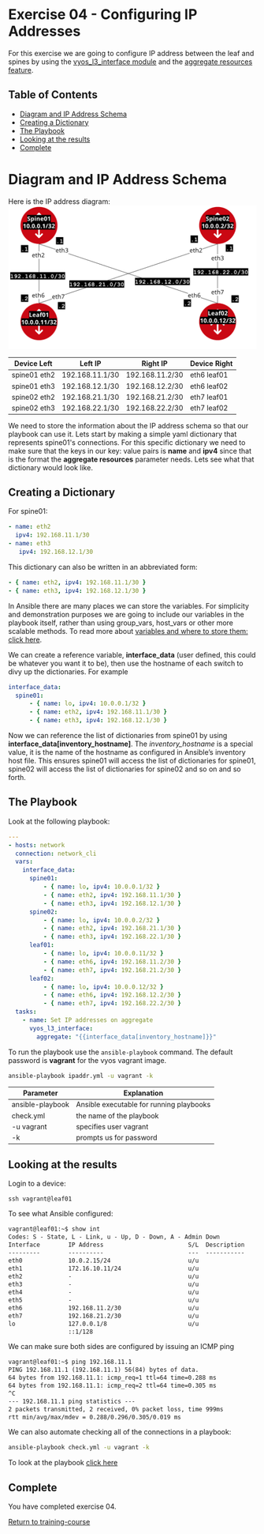 # Exercise 04 - Configuring IP Addresses

For this exercise we are going to configure IP address between the leaf and spines by using the [vyos_l3_interface module](http://docs.ansible.com/ansible/latest/vyos_l3_interface_module.html) and the [aggregate resources feature](https://www.ansible.com/blog/accelerate-ansible-networking-aggregate-resources).  

## Table of Contents

- [Diagram and IP Address Schema](#Diagram_and_IP_Address_Schema)
- [Creating a Dictionary](#Creating_a_Dictionary)
- [The Playbook](#The_Playbook)
- [Looking at the results](Looking_at_the_results)
- [Complete](#complete)

# Diagram and IP Address Schema

Here is the IP address diagram:
![diagram](ipaddress_diagram.png)

Device Left | Left IP | Right IP | Device Right
------------ | ------------- | ------------- | -------------
spine01 eth2 | 192.168.11.1/30 | 192.168.11.2/30 | eth6 leaf01
spine01 eth3 | 192.168.12.1/30 | 192.168.12.2/30 | eth6 leaf02
spine02 eth2 | 192.168.21.1/30 | 192.168.21.2/30 | eth7 leaf01
spine02 eth3 | 192.168.22.1/30 | 192.168.22.2/30 | eth7 leaf02

We need to store the information about the IP address schema so that our playbook can use it.  Lets start by making a simple yaml dictionary that represents spine01's connections.  For this specific dictionary we need to make sure that the keys in our key: value pairs is **name** and **ipv4** since that is the format the **aggregate resources** parameter needs.  Lets see what that dictionary would look like.

## Creating a Dictionary

For spine01:
```yaml
- name: eth2
  ipv4: 192.168.11.1/30
- name: eth3
   ipv4: 192.168.12.1/30
```

This dictionary can also be written in an abbreviated form:

```yaml
- { name: eth2, ipv4: 192.168.11.1/30 }
- { name: eth3, ipv4: 192.168.12.1/30 }
```

In Ansible there are many places we can store the variables.  For simplicity and demonstration purposes we are going to include our variables in the playbook itself, rather than using group_vars, host_vars or other more scalable methods.  To read more about [variables and where to store them: click here](http://docs.ansible.com/ansible/latest/playbooks_variables.html).

We can create a reference variable, **interface_data** (user defined, this could be whatever you want it to be), then use the hostname of each switch to divy up the dictionaries.  For example

```yaml
interface_data:
  spine01:
      - { name: lo, ipv4: 10.0.0.1/32 }
      - { name: eth2, ipv4: 192.168.11.1/30 }
      - { name: eth3, ipv4: 192.168.12.1/30 }
```

Now we can reference the list of dictionaries from spine01 by using **interface_data[inventory_hostname]**.  The *inventory_hostname* is a special value, it is the name of the hostname as configured in Ansible’s inventory host file.  This ensures spine01 will access the list of dictionaries for spine01, spine02 will access the list of dictionaries for spine02 and so on and so forth.

## The Playbook

Look at the following playbook:

```yml
---
- hosts: network
  connection: network_cli
  vars:
    interface_data:
      spine01:
          - { name: lo, ipv4: 10.0.0.1/32 }
          - { name: eth2, ipv4: 192.168.11.1/30 }
          - { name: eth3, ipv4: 192.168.12.1/30 }
      spine02:
          - { name: lo, ipv4: 10.0.0.2/32 }
          - { name: eth2, ipv4: 192.168.21.1/30 }
          - { name: eth3, ipv4: 192.168.22.1/30 }
      leaf01:
          - { name: lo, ipv4: 10.0.0.11/32 }
          - { name: eth6, ipv4: 192.168.11.2/30 }
          - { name: eth7, ipv4: 192.168.21.2/30 }
      leaf02:
          - { name: lo, ipv4: 10.0.0.12/32 }
          - { name: eth6, ipv4: 192.168.12.2/30 }
          - { name: eth7, ipv4: 192.168.22.2/30 }
  tasks:
    - name: Set IP addresses on aggregate
      vyos_l3_interface:
        aggregate: "{{interface_data[inventory_hostname]}}"
```

To run the playbook use the `ansible-playbook` command.  The default password is **vagrant** for the vyos vagrant image.

```bash
ansible-playbook ipaddr.yml -u vagrant -k
```
Parameter | Explanation
------------ | -------------
ansible-playbook | Ansible executable for running playbooks
check.yml | the name of the playbook
-u vagrant | specifies user vagrant
-k | prompts us for password

## Looking at the results

Login to a device:
```
ssh vagrant@leaf01
```

To see what Ansible configured:
```
vagrant@leaf01:~$ show int
Codes: S - State, L - Link, u - Up, D - Down, A - Admin Down
Interface        IP Address                        S/L  Description
---------        ----------                        ---  -----------
eth0             10.0.2.15/24                      u/u
eth1             172.16.10.11/24                   u/u
eth2             -                                 u/u
eth3             -                                 u/u
eth4             -                                 u/u
eth5             -                                 u/u
eth6             192.168.11.2/30                   u/u
eth7             192.168.21.2/30                   u/u
lo               127.0.0.1/8                       u/u
                 ::1/128
```
We can make sure both sides are configured by issuing an ICMP ping
```
vagrant@leaf01:~$ ping 192.168.11.1
PING 192.168.11.1 (192.168.11.1) 56(84) bytes of data.
64 bytes from 192.168.11.1: icmp_req=1 ttl=64 time=0.288 ms
64 bytes from 192.168.11.1: icmp_req=2 ttl=64 time=0.305 ms
^C
--- 192.168.11.1 ping statistics ---
2 packets transmitted, 2 received, 0% packet loss, time 999ms
rtt min/avg/max/mdev = 0.288/0.296/0.305/0.019 ms
```

We can also automate checking all of the connections in a playbook:

```bash
ansible-playbook check.yml -u vagrant -k
```

To look at the playbook [click here](check.yml)

## Complete
You have completed exercise 04.

[Return to training-course](../README.md)
